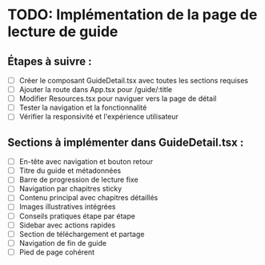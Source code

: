# TODO: Implémentation de la page de lecture de guide

## Étapes à suivre :
- [ ] Créer le composant GuideDetail.tsx avec toutes les sections requises
- [ ] Ajouter la route dans App.tsx pour /guide/:title
- [ ] Modifier Resources.tsx pour naviguer vers la page de détail
- [ ] Tester la navigation et la fonctionnalité
- [ ] Vérifier la responsivité et l'expérience utilisateur

## Sections à implémenter dans GuideDetail.tsx :
- [ ] En-tête avec navigation et bouton retour
- [ ] Titre du guide et métadonnées
- [ ] Barre de progression de lecture fixe
- [ ] Navigation par chapitres sticky
- [ ] Contenu principal avec chapitres détaillés
- [ ] Images illustratives intégrées
- [ ] Conseils pratiques étape par étape
- [ ] Sidebar avec actions rapides
- [ ] Section de téléchargement et partage
- [ ] Navigation de fin de guide
- [ ] Pied de page cohérent
